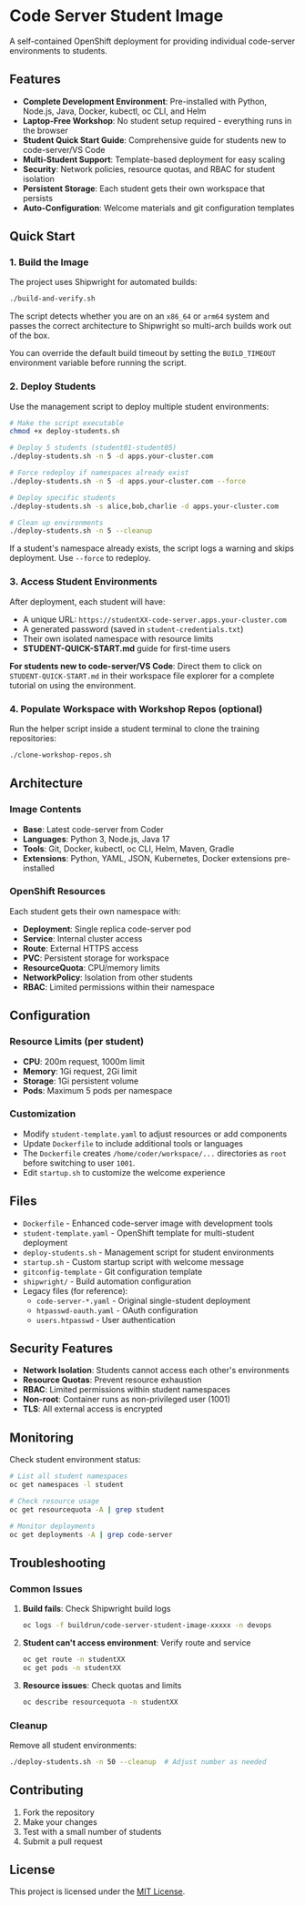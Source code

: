 # Code Server Student Image

A self-contained OpenShift deployment for providing individual code-server environments to students.

## Features

- **Complete Development Environment**: Pre-installed with Python, Node.js, Java, Docker, kubectl, oc CLI, and Helm
- **Laptop-Free Workshop**: No student setup required - everything runs in the browser
- **Student Quick Start Guide**: Comprehensive guide for students new to code-server/VS Code
- **Multi-Student Support**: Template-based deployment for easy scaling
- **Security**: Network policies, resource quotas, and RBAC for student isolation
- **Persistent Storage**: Each student gets their own workspace that persists
- **Auto-Configuration**: Welcome materials and git configuration templates

## Quick Start

### 1. Build the Image

The project uses Shipwright for automated builds:

```bash
./build-and-verify.sh
```
The script detects whether you are on an `x86_64` or `arm64` system and passes
the correct architecture to Shipwright so multi-arch builds work out of the box.

You can override the default build timeout by setting the `BUILD_TIMEOUT`
environment variable before running the script.

### 2. Deploy Students

Use the management script to deploy multiple student environments:

```bash
# Make the script executable
chmod +x deploy-students.sh

# Deploy 5 students (student01-student05)
./deploy-students.sh -n 5 -d apps.your-cluster.com

# Force redeploy if namespaces already exist
./deploy-students.sh -n 5 -d apps.your-cluster.com --force

# Deploy specific students
./deploy-students.sh -s alice,bob,charlie -d apps.your-cluster.com

# Clean up environments
./deploy-students.sh -n 5 --cleanup
```

If a student's namespace already exists, the script logs a warning and skips deployment. Use `--force` to redeploy.

### 3. Access Student Environments

After deployment, each student will have:
- A unique URL: `https://studentXX-code-server.apps.your-cluster.com`
- A generated password (saved in `student-credentials.txt`)
- Their own isolated namespace with resource limits
- **STUDENT-QUICK-START.md** guide for first-time users

**For students new to code-server/VS Code**: Direct them to click on `STUDENT-QUICK-START.md` in their workspace file explorer for a complete tutorial on using the environment.

### 4. Populate Workspace with Workshop Repos (optional)
Run the helper script inside a student terminal to clone the training repositories:
```bash
./clone-workshop-repos.sh
```

## Architecture

### Image Contents
- **Base**: Latest code-server from Coder
- **Languages**: Python 3, Node.js, Java 17
- **Tools**: Git, Docker, kubectl, oc CLI, Helm, Maven, Gradle
- **Extensions**: Python, YAML, JSON, Kubernetes, Docker extensions pre-installed

### OpenShift Resources
Each student gets their own namespace with:
- **Deployment**: Single replica code-server pod
- **Service**: Internal cluster access
- **Route**: External HTTPS access
- **PVC**: Persistent storage for workspace
- **ResourceQuota**: CPU/memory limits
- **NetworkPolicy**: Isolation from other students
- **RBAC**: Limited permissions within their namespace

## Configuration

### Resource Limits (per student)
- **CPU**: 200m request, 1000m limit
- **Memory**: 1Gi request, 2Gi limit
- **Storage**: 1Gi persistent volume
- **Pods**: Maximum 5 pods per namespace

### Customization
- Modify `student-template.yaml` to adjust resources or add components
- Update `Dockerfile` to include additional tools or languages
- The `Dockerfile` creates `/home/coder/workspace/...` directories as `root`
  before switching to user `1001`.
- Edit `startup.sh` to customize the welcome experience

## Files

- `Dockerfile` - Enhanced code-server image with development tools
- `student-template.yaml` - OpenShift template for multi-student deployment
- `deploy-students.sh` - Management script for student environments
- `startup.sh` - Custom startup script with welcome message
- `gitconfig-template` - Git configuration template
- `shipwright/` - Build automation configuration
- Legacy files (for reference):
  - `code-server-*.yaml` - Original single-student deployment
  - `htpasswd-oauth.yaml` - OAuth configuration
  - `users.htpasswd` - User authentication

## Security Features

- **Network Isolation**: Students cannot access each other's environments
- **Resource Quotas**: Prevent resource exhaustion
- **RBAC**: Limited permissions within student namespaces
- **Non-root**: Container runs as non-privileged user (1001)
- **TLS**: All external access is encrypted

## Monitoring

Check student environment status:

```bash
# List all student namespaces
oc get namespaces -l student

# Check resource usage
oc get resourcequota -A | grep student

# Monitor deployments
oc get deployments -A | grep code-server
```

## Troubleshooting

### Common Issues

1. **Build fails**: Check Shipwright build logs
   ```bash
   oc logs -f buildrun/code-server-student-image-xxxxx -n devops
   ```

2. **Student can't access environment**: Verify route and service
   ```bash
   oc get route -n studentXX
   oc get pods -n studentXX
   ```

3. **Resource issues**: Check quotas and limits
   ```bash
   oc describe resourcequota -n studentXX
   ```

### Cleanup

Remove all student environments:
```bash
./deploy-students.sh -n 50 --cleanup  # Adjust number as needed
```

## Contributing

1. Fork the repository
2. Make your changes
3. Test with a small number of students
4. Submit a pull request

## License

This project is licensed under the [MIT License](LICENSE).
